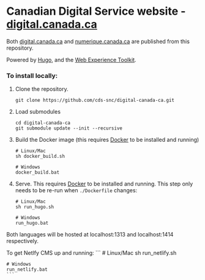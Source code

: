 # Canadian Digital Service website - [digital.canada.ca](digital.canada.ca)

Both [digital.canada.ca](digital.canada.ca) and [numerique.canada.ca](numerique.canada.ca) are published from this repository.

Powered by [Hugo](https://gohugo.io/), and the [Web Experience Toolkit](https://github.com/wet-boew/wet-boew/).

### To install locally:

1. Clone the repository.

    ```
    git clone https://github.com/cds-snc/digital-canada-ca.git
    ```

2. Load submodules
    
    ```
    cd digital-canada-ca
    git submodule update --init --recursive
    ```

3. Build the Docker image (this requires [Docker](https://www.docker.com/products/docker-desktop) to be installed and running)

    ```
    # Linux/Mac
    sh docker_build.sh

    # Windows
    docker_build.bat
    ```

4. Serve. This requires [Docker](https://www.docker.com/products/docker-desktop) to be installed and running. This step only needs to be re-run when `./Dockerfile` changes:

    ```
    # Linux/Mac
    sh run_hugo.sh

    # Windows
    run_hugo.bat
    ```

Both languages will be hosted at localhost:1313 and localhost:1414 respectively.

To get Netlfy CMS up and running:
    ```
    # Linux/Mac
    sh run_netlify.sh

    # Windows
    run_netlify.bat
    ```



